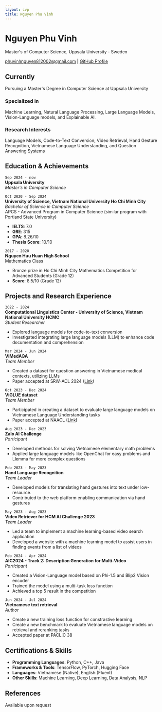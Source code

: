```yaml
---
layout: cvp
title: Nguyen Phu Vinh
---
```

# Nguyen Phu Vinh
Master's of Computer Science, Uppsala University - Sweden

<div id="webaddress">
<a href="mailto:phuvinhnguyen812002@gmail.com">phuvinhnguyen812002@gmail.com</a>
| <a href="https://github.com/phuvinhnguyen">GitHub Profile</a>
</div>

## Currently
Pursuing a Master's Degree in Computer Science at Uppsala University

### Specialized in
Machine Learning, Natural Language Processing, Large Language Models, Vision-Language models, and Explainable AI.

### Research Interests
Language Models, Code-to-Text Conversion, Video Retrieval, Hand Gesture Recognition, Vietnamese Language Understanding, and Question Answering Systems

## Education & Achievements

`Sep 2024 - now`  
**Uppsala University**  
_Master's in Computer Science_  


`Oct 2020 - Sep 2024`  
**University of Science, Vietnam National University Ho Chi Minh City**  
_Bachelor of Science in Computer Science_  
APCS - Advanced Program in Computer Science (similar program with Portland State University)  
- **IELTS**: 7.0  
- **GRE**: 315  
- **GPA**: 8.26/10
- **Thesis Score**: 10/10

`2017 - 2020`  
**Nguyen Huu Huan High School**  
Mathematics Class  
- Bronze prize in Ho Chi Minh City Mathematics Competition for Advanced Students (Grade 12)  
- **Score**: 8.5/10 (Grade 12)

## Projects and Research Experience

`2022 - 2024`  
**Computational Linguistics Center - University of Science, Vietnam National University HCMC**  
_Student Researcher_  
- Explored language models for code-to-text conversion
- Investigated integrating large language models (LLM) to enhance code documentation and comprehension  

`Mar 2024 - Jun 2024`  
**ViMedAQA**  
_Team Member_
- Created a dataset for question answering in Vietnamese medical contexts, utilizing LLMs  
- Paper accepted at SRW-ACL 2024 ([Link](https://aclanthology.org/2024.acl-srw.31/))

`Oct 2023 - Dec 2024`  
**ViGLUE dataset**  
_Team Member_  
- Participated in creating a dataset to evaluate large language models on Vietnamese Language Understanding tasks  
- Paper accepted at NAACL ([Link](https://aclanthology.org/2024.findings-naacl.261/))

`Aug 2023 - Dec 2023`  
**Zalo AI Challenge**  
_Participant_  
- Developed methods for solving Vietnamese elementary math problems  
- Applied large language models like OpenChat for easy problems and Llemma for more complex questions

`Feb 2023 - May 2023`  
**Hand Language Recognition**  
_Team Leader_  
- Developed models for translating hand gestures into text under low-resource.
- Contributed to the web platform enabling communication via hand gestures

`May 2023 - Aug 2023`  
**Video Retriever for HCM AI Challenge 2023**  
_Team Leader_
- Led a team to implement a machine learning-based video search application  
- Developed a website with a machine learning model to assist users in finding events from a list of videos

`Feb 2024 - Apr 2024`  
**AIC2024 - Track 2: Description Generation for Multi-Video**  
_Participant_
- Created a Vision-Language model based on Phi-1.5 and Blip2 Vision encoder  
- Trained the model using a multi-task loss function  
- Achieved a top 5 result in the competition

`Jun 2024 - Jul 2024`  
**Vietnamese text retrieval**  
_Author_
- Create a new training loss function for constrastive learning
- Create a new benchmark to evaluate Vietnamese language models on retrieval and reranking tasks
- Accepted paper at PACLIC 38

## Certifications & Skills

- **Programming Languages**: Python, C++, Java
- **Frameworks & Tools**: TensorFlow, PyTorch, Hugging Face
- **Languages**: Vietnamese (Native), English (Fluent)  
- **Other Skills**: Machine Learning, Deep Learning, Data Analysis, NLP

## References
Available upon request
